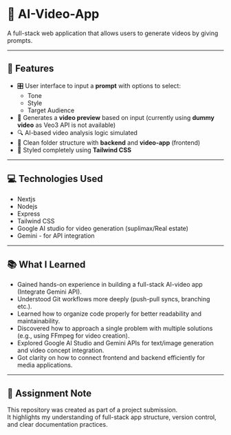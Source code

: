 
# 🎥 AI-Video-App

A full-stack web application that allows users to generate videos by giving prompts.

---

## 🧠 Features

- 🎛️ User interface to input a **prompt** with options to select:
  - Tone
  - Style
  - Target Audience
- 🎥 Generates a **video preview** based on input (currently using **dummy video** as Veo3 API is not available)
- 🔍 AI-based video analysis logic simulated
- 📁 Clean folder structure with **backend** and **video-app** (frontend)
- 🎨 Styled completely using **Tailwind CSS**

---

## 💻 Technologies Used

- Nextjs
- Nodejs
- Express
- Tailwind CSS
- Google AI studio for video generation (suplimax/Real estate)
- Gemini - for API integration 


---

## 📚 What I Learned

- Gained hands-on experience in building a full-stack AI-video app (Integrate Gemini API).
- Understood Git workflows more deeply (push-pull syncs, branching etc.).
- Learned how to organize code properly for better readability and maintainability.
- Discovered how to approach a single problem with multiple solutions (e.g., using FFmpeg for video creation).
- Explored Google AI Studio and Gemini APIs for text/image generation and video concept integration.
- Got clarity on how to connect frontend and backend efficiently for media applications.

---

## 📌 Assignment Note

This repository was created as part of a project submission.  
It highlights my understanding of full-stack app structure, version control, and clear documentation practices.




